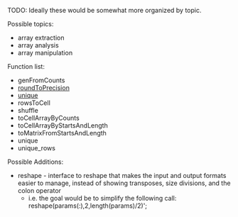 TODO: Ideally these would be somewhat more organized by topic.

Possible topics:
- array extraction
- array analysis
- array manipulation

Function list:
- genFromCounts
- [roundToPrecision](md_docs/roundToPrecision.md)
- [unique](md_docs/unique.md)
- rowsToCell
- shuffle
- toCellArrayByCounts
- toCellArrayByStartsAndLength
- toMatrixFromStartsAndLength
- unique
- unique_rows

Possible Additions:
- reshape - interface to reshape that makes the input and output formats easier to manage, instead of showing transposes, size divisions, and the colon operator
  - i.e. the goal would be to simplify the following call: reshape(params(:),2,length(params)/2)';
